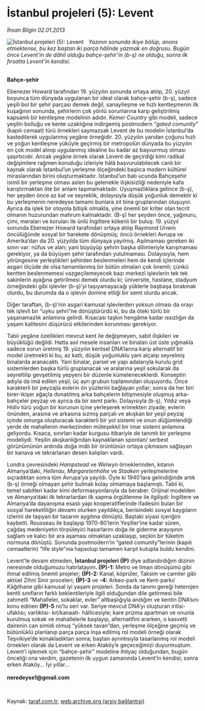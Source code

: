 # İstanbul projeleri (5): Levent

*İhsan Bilgin 02.01.2013*

<div class="yazi"><img align="left" alt="İstanbul projeleri (5): Levent" border="0" src="http://www.taraf.com.tr/fotoraflar/makaleler/istanbul-projeleri-5-levent_9794_orijinal.jpg" style="border-right-width:10px; border-color:#FFFFFF"/><p><i>Yazının sonunda ikiye bölüp, anons etmektense, bu kez baştan iki parça hâlinde yazmak en doğrusu. Bugün önce Levent’in de dâhil olduğu bahçe-şehir’in (b-ş) ne olduğu, sonra ilk fırsatta Levent’in kendisi.</i></p>
<p><b><br/>Bahçe-şehir</b></p>
<p>Ebenezer Howard tarafından 19. yüzyılın sonunda ortaya atılıp, 20. yüzyıl boyunca tüm dünyada uygulanan bir ideal olarak bahçe-şehir (b-ş), sadece yeşili bol bir şehir parçası demek değil, sanayileşme ve hızlı kentleşmenin ilk kuşağının sonunda, şehirlerin çok yönlü sorunlarına karşı geliştirilmiş kapsamlı bir kentleşme modelinin adıdır. <i>Kemer Country</i> gibi modeli, sadece yeşilin bolluğu ve kente uzaklığına indirgemiş postmodern “<i>gated comunity</i>” (kapılı cemaat) türü örnekleri saymazsak Levent de bu modelin İstanbul’da kastedilerek uygulanmış yegâne örneğidir. 20. yüzyılın yarıdan çoğunu hızlı ve yoğun kentleşme yüküyle geçirmiş bir metropolün dünyada bu yüzyılın en çok model alınıp uygulanmış idealine bu kadar az başvurmuş olması şaşırtıcıdır. Ancak yegâne örnek olarak Levent de geçirdiği kimi radikal değişimlere rağmen koruduğu izleriyle hâlâ başvurulabilecek canlı bir kaynak olarak İstanbul’un yerleşme ölçeğindeki başlıca modern kültürel miraslarından birini oluşturmaktadır. İstanbul’un batı ucunda Bahçeşehir isimli bir yerleşme olması aslen bu gelenekle ilişkisizliği nedeniyle kafa karıştırmaktan öte bir anlam taşımamaktadır. Uyuşmazlıklara gelince (b-ş), her şeyden önce az kat ve seyreklik, dolayısıyla düşük yoğunluk demektir ki bu yerleşmenin neredeyse tamamı bunlara zıt bina gruplarından oluşuyor. Ayrıca da işlek bir otoyola bitişik olmakla, yine önemli bir kriter olan tecrit olmanın huzurundan mahrum kalmaktadır. (B-ş) her şeyden önce, yağmuru, çimi, meraları ve koruları ile ünlü İngiltere kökenli bir buluş: 19. yüzyıl sonunda Ebenezer Howard tarafından ortaya atılıp Raymond Unwin öncülüğünde sosyal bir harekete dönüşmüş; öncü örnekleri Avrupa ve Amerika’dan da 20. yüzyılda tüm dünyaya yayılmış. Aşılmaması gereken iki sınırı var: nüfus ve alan; yani büyüyüp şehrin başka dilimleriyle karışmaması gerekiyor, ya da büyüyen şehir tarafından yutulmaması. Dolayısıyla, hem yörüngesine yerleştikleri şehirden beslenmeleri hem de kendi içlerinde asgari ölçüde de olsa tamamlanmış bir bütün olmaları çok önemli; çünkü kentten beslenmemesi vazgeçilemeyecek bazı merkezî işlevlerin tek tek sakinlerin ayağına getirilmesi demek olurdu ki; üniversite, hastane, stadyum örneğindeki gibi işlevler (b-ş)’yi taşıyamayacağı yüklerle başbaşa bırakmak olurdu, bu durumda da o işlevin domine ettiği bir semt olurdu ancak.</p>
<p>Diğer taraftan, (b-ş)’nin asgari kamusal işlevlerden yoksun olması da orayı tek işlevli bir “uyku şehri”ne dönüştürürdü ki, bu da öteki türlü bir yaşanamazlık anlamına gelirdi. Kısacası taşkın hengâme kadar ıssızlığın da yaşam kalitesini düşürücü etkilerinden korunması gerekiyor. </p>
<p>Tabii yegâne özellikleri mevcut kent ile değişmeyen, sabit ilişkileri ve büyüklüğü değildi. Hatta asıl mesele insanları ve binaları üst üste yığmakla sadece sorun üretmiş 19. yüzyılın kentsel DNA’larına karşı alternatif bir model üretmekti ki bu, az katlı, düşük yoğunluklu yani alçalıp seyrelmiş binalarda aranacaktı. Yani binalar, parsel ve yapı adalarıyla kurulu grid sistemlerden başka türlü gruplanacak ve aralarına yeşil sokularak da seyreltilip gevşetilmiş yepyeni bir düzenle kümeleneceklerdi. Konseptin adıyla da imâ edilen yeşil, üç ayrı grubun toplamından oluşuyordu. Önce karakterli bir peyzajla evlerin ön yüzlerini bağlayan yollar; sonra da her biri birer-ikişer ağaçla donatılmış arka bahçelerin bitişmesiyle oluşmuş arka-bahçeler peyzajı ve ayrıca da bir semt parkı. Dolayısıyla (b-ş), Yıldız veya Hidiv türü yoğun bir korunun içine yerleşerek erimekten ziyade; evlerin önünden, arasına ve arkasına sızmış parçalı ve akışkan bir yeşil peyzaj içinde omurga oluşturacak karakterli bir yol sistemi ve onun düğümlendiği yerde de mahallenin merkezinden müteşekkil bir imar sistemi anlamına geliyordu. Kısaca, sınırları kadar kurgusu itibariyle de tanımlı bir yerleşme modeliydi. Yeşilin akışkanlığından kaynaklanan spontan/ serbest görünümünün ardında doğa imâlı bir örüntünün ortaya çıkmasını sağlayan bir kanava ve tekrarlanan desen kalıpları vardı. </p>
<p>Londra çevresindeki <i>Hampstead</i> ve <i>Welwyn</i> örneklerinden, kıtanın Almanya’daki, <i>Hellerau</i>, <i>Margaretenhöhe</i> ve <i>Staaken</i> yerleşmelerine sıçradıktan sonra tüm Avrupa’ya yayıldı. Öyle ki 1940’lara gelindiğinde artık (b-ş) örneği olmayan şehir bulmak kolay olmamaya başlamıştı. Tabii ki, temel sabitleri kadar kimi deformasyonlarıyla da beraber. Orijinal modelden ve Almanya’daki ilk tekrarlardan ilk sapma örgütlenme ile ilgiliydi: İngiltere ve Almanya’da dayanışma esaslı yapı kooperatiflerinde ifadesini bulan bir sosyal hareketliliğin devamı olurken yayıldıkça, berisindeki sosyal kaygıların izlerini de taşıyan bir tasarım aygıtına dönüştü. Baştaki siyasi içeriğini kaybetti. Rousseau ile başlayıp 1970-80’lerin Yeşiller’ine kadar süren, çağdaş medeniyetin törpüleyici hasarlarını doğa ile giderme arayışının sağlam ve kalıcı bir ara aşaması olmaktan uzaklaşıp, seçkin bir tüketim normuna dönüştü. Sonunda postmodern’in “gated comunity”lerinin (kapılı cemaatlerin) “life style”ına hapsolup tamamen karşıt kutupta buldu kendini.</p>
<p>Levent’le devam etmeden, <b>İstanbul projeleri (İP)</b> diye adlandırdığım dizinin neresinde olduğumuzu hatırlatayım<b>. (İP)-1:</b> Metro ve liman dönüşümü gibi ihmal edilmiş önemli projeler; <b>(İP)-2: </b>Kanal, köprüler, Taksim ve camiler gibi aktüel Zihni Sinir proceleri; <b>(İP)-3</b> ve <b>-4:</b> Arkeo-park ve Kent-parkı/ Kâğıthane gibi kamusal iyi yaşam projeleri. Sonda<b> </b>da tanımı gereği heterojen kentli sınıfların farklı beklentileriyle ilgili olduğundan dile getirmesi bile zahmetli “Mahalleler, sokaklar, evler” altbaşlığıyla andığım ve kentin DNA’sını konu edinen <b>(İP)-5</b> no’lu seri var. Seriye mevcut DNA’yı oluşturan irilisi-ufaklısı; varlıklısı- kıt/kanaati- hâllicesiyle; kare prizma apartman ve onunla kurulmuş sokak ve mahallelerle başlayıp, alternatifini ararken, o kasvetli dairenin can simidi olmuş “yüksek tavan”dan, yerleşme ölçeğine geçmiş ve bütünlüklü planlanıp parça parça inşa edilmiş rol modeli örneği olarak Teşvikiye’de konakladıktan sonra; baştan ayrıntısıyla tasarlanmış rol modeli örnekleri olarak da Levent ve erken Ataköy’e geçeceğimizi duyurmuştum. Levent’i işlemek için “bahçe-şehir” modeline ihtiyaç olduğundan, bugün önceliği ona verdim, gazetenin ilk uygun zamanında Levent’in kendisi; sonra erken Ataköy... İyi yıllar...<br/><br/><b>neredeyse1@gmail.com</b></p>
<p> </p>
</div>

Kaynak: [taraf.com.tr](http://www.taraf.com.tr/ihsan-bilgin/makale-istanbul-projeleri-5-levent.htm), [web.archive.org (arşiv bağlantısı)](http://web.archive.org/web/20131107133235/http://www.taraf.com.tr/ihsan-bilgin/makale-istanbul-projeleri-5-levent.htm)
